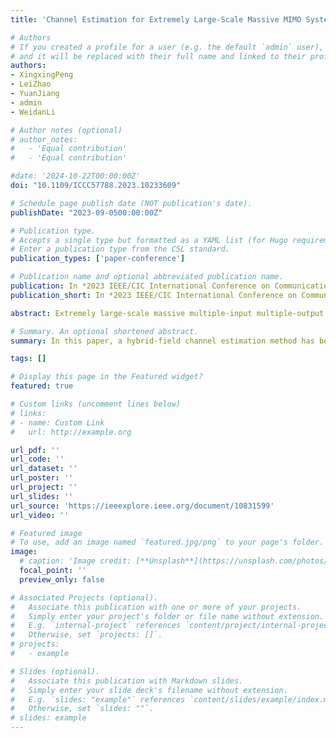 ```yaml
---
title: 'Channel Estimation for Extremely Large-Scale Massive MIMO Systems in Hybrid-Field Channel'

# Authors
# If you created a profile for a user (e.g. the default `admin` user), write the username (folder name) here
# and it will be replaced with their full name and linked to their profile.
authors:
- XingxingPeng
- LeiZhao
- YuanJiang
- admin
- WeidanLi

# Author notes (optional)
# author_notes:
#   - 'Equal contribution'
#   - 'Equal contribution'

#date: '2024-10-22T00:00:00Z'
doi: "10.1109/ICCC57788.2023.10233609"

# Schedule page publish date (NOT publication's date).
publishDate: "2023-09-0500:00:00Z"

# Publication type.
# Accepts a single type but formatted as a YAML list (for Hugo requirements).
# Enter a publication type from the CSL standard.
publication_types: ['paper-conference']

# Publication name and optional abbreviated publication name.
publication: In *2023 IEEE/CIC International Conference on Communications in China (ICCC)*, 2024
publication_short: In *2023 IEEE/CIC International Conference on Communications in China (ICCC)*, 2024

abstract: Extremely large-scale massive multiple-input multiple-output (XL-MIMO) is the key technique for future 6G communications. However, the extremely large aperture arrays make the accurate channel state information (CSI) acquisition more difficult. To solve this problem, we focus on the location information (i.e., the angle and range) of the scatters in the far-field and near-field areas, and propose a hybrid-field channel estimation algorithm for the XL-MIMO system. Specifically, firstly by simplifying the hybrid-field channel model, we transform the channel estimation problem into the position parameters estimation problem for the far-field and near-field scatters. Then, we propose a hybrid-field channel estimation algorithm based on the estimation of the angle and range of the different scatters. Finally, numerical results show the superior performances of the proposed algorithm in comparison to the existing methods.

# Summary. An optional shortened abstract.
summary: In this paper, a hybrid-field channel estimation method has been proposed to explore the XL-MIMO channel. 

tags: []

# Display this page in the Featured widget?
featured: true

# Custom links (uncomment lines below)
# links:
# - name: Custom Link
#   url: http://example.org

url_pdf: ''
url_code: ''
url_dataset: ''
url_poster: ''
url_project: ''
url_slides: ''
url_source: 'https://ieeexplore.ieee.org/document/10831599'
url_video: ''

# Featured image
# To use, add an image named `featured.jpg/png` to your page's folder.
image:
  # caption: 'Image credit: [**Unsplash**](https://unsplash.com/photos/pLCdAaMFLTE)'
  focal_point: ''
  preview_only: false

# Associated Projects (optional).
#   Associate this publication with one or more of your projects.
#   Simply enter your project's folder or file name without extension.
#   E.g. `internal-project` references `content/project/internal-project/index.md`.
#   Otherwise, set `projects: []`.
# projects:
#   - example

# Slides (optional).
#   Associate this publication with Markdown slides.
#   Simply enter your slide deck's filename without extension.
#   E.g. `slides: "example"` references `content/slides/example/index.md`.
#   Otherwise, set `slides: ""`.
# slides: example
---
```


<!-- {{% callout note %}}
Click the _Cite_ button above to demo the feature to enable visitors to import publication metadata into their reference management software.
{{% /callout %}}

{{% callout note %}}
Create your slides in Markdown - click the _Slides_ button to check out the example.
{{% /callout %}} -->

<!-- Add the publication's **full text** or **supplementary notes** here. You can use rich formatting such as including [code, math, and images](https://docs.hugoblox.com/content/writing-markdown-latex/). -->
